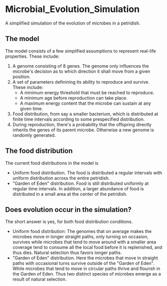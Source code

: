 # Microbial_Evolution_Simulation

A simplified simulation of the evolution of microbes in a petridish.

## The model
The model consists of a few simplified assumptions to represent real-life properties. These include:

1. A genome consisting of 8 genes. The genome only influences the microbe's decision as to which direction
it shall move from a given position.
2. A set of parameters definining its ability to reproduce and survive. These include:
	- A minimum energy threshold that must be reached to reproduce.
	- A minimum age before reproduction can take place.
	- A maximum energy content that the microbe can sustain at any given time. 
3. Food distribution, from say a smaller bacterium, which is distributed at finite time intervals according to
some prespecified distribution.
4. During reproduction, there's a probability that the offspring directly inherits the genes of its parent microbe. Otherwise a new genome is randomly generated.


## The food distribution
The current food distributions in the model is
- Uniform food distribution. The food is distributed a regular intervals with uniform distribution across the entire petridish. 
- "Garden of Eden" distribution. Food is still distributed uniformly at regular time intervals. In addition, a larger abundance of food is distributed in a small area at the center of the petridish. 

## Does evolution occur in the simulation? 
The short answer is yes, for both food distribution conditions. 

- Uniform food distribution: The genomes that on average makes the microbes move in longer straight paths, only turning on occasion, survives while microbes that tend to move around with a smaller area coverage tend to consume all the local food before it is replenished, and thus dies. Natural selection thus favors longer paths.
- "Garden of Eden" distribution. Here the microbes that move in straight paths with occasional turns survive outside of the "Garden of Eden". While microbes that tend to move in circular paths thrive and flourish in the Garden of Eden. Thus two distinct species of microbes emerge as a result of natural selection.

 
